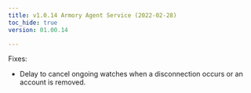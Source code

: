 ```yaml
---
title: v1.0.14 Armory Agent Service (2022-02-28)
toc_hide: true
version: 01.00.14

---
```


Fixes:
- Delay to cancel ongoing watches when a disconnection occurs or an account is removed.
